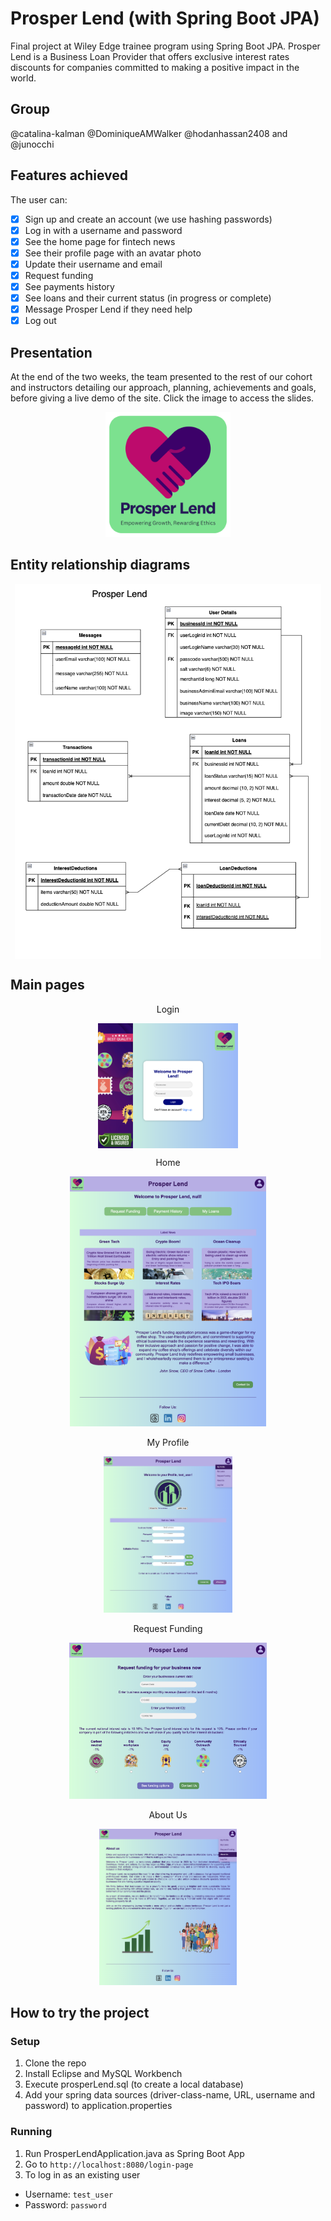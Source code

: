 # Prosper Lend (with Spring Boot JPA)
Final project at Wiley Edge trainee program using Spring Boot JPA. Prosper Lend is a Business Loan Provider that offers exclusive interest rates discounts for companies committed to making a positive impact in the world.

## Group
@catalina-kalman @DominiqueAMWalker @hodanhassan2408 and @junocchi

## Features achieved
The user can:
- [x] Sign up and create an account (we use hashing passwords)
- [x] Log in with a username and password
- [x] See the home page for fintech news
- [x] See their profile page with an avatar photo
- [x] Update their username and email
- [x] Request funding
- [x] See payments history
- [x] See loans and their current status (in progress or complete)
- [x] Message Prosper Lend if they need help
- [x] Log out

## Presentation
At the end of the two weeks, the team presented to the rest of our cohort and instructors detailing our approach, planning, achievements and goals, before giving a live demo of the site. Click the image to access the slides.

<p align="center">
<a href="https://drive.google.com/file/d/15TOZVcwI31lBQp5FsmJnBV7MlGT0epre/view?usp=sharing" target="_blank">
<img width="200" alt="image" src="ProsperLend/src/main/resources/static/images/prosper-logo.png" >
</a>
</p>

## Entity relationship diagrams
<p align="center"><img align="center" height="600" src="sql-and-images/images/ERD diagrams.png"></p>

## Main pages

<p align="center">Login</p>
<p align="center"><img align="center" height="200" src="sql-and-images/images/login-page.png"></p>

<p align="center">Home</p>
<p align="center"><img height="400" src="sql-and-images/images/home.png"></p>

<p align="center">My Profile</p>
<p align="center"><img height="250" src="sql-and-images/images/my-profile.png"></p>

<p align="center">Request Funding</p>
<p align="center"><img height="250" src="sql-and-images/images/request-funding.png"></p>

<p align="center">About Us</p>
<p align="center"><img height="250" src="sql-and-images/images/about-us.png"></p>

## How to try the project

### Setup
1. Clone the repo
2. Install Eclipse and MySQL Workbench
3. Execute prosperLend.sql (to create a local database)
4. Add your spring data sources (driver-class-name, URL, username and password) to application.properties
   
### Running
1. Run ProsperLendApplication.java as Spring Boot App
2. Go to `http://localhost:8080/login-page`
3. To log in as an existing user
- Username: `test_user`
- Password: `password`
